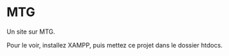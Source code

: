 # MTG
Un site sur MTG.

Pour le voir, installez XAMPP, puis mettez ce projet dans le dossier htdocs.
